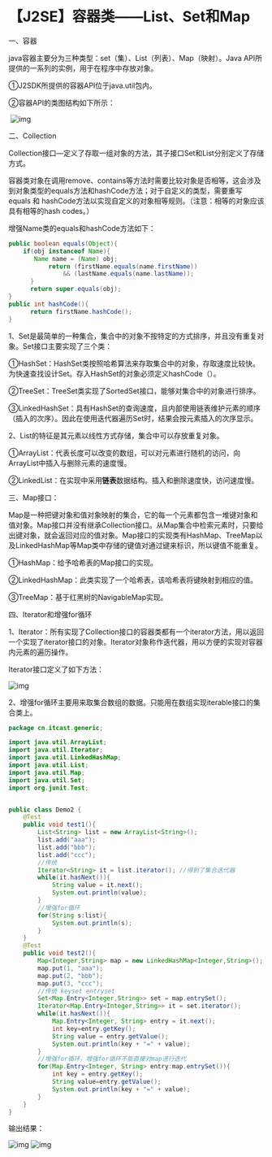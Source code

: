 # 【J2SE】容器类——List、Set和Map



一、容器

   java容器主要分为三种类型：set（集）、List（列表）、Map（映射）。Java  API所提供的一系列的实例，用于在程序中存放对象。

①J2SDK所提供的容器API位于java.util包内。

②容器API的类图结构如下所示：

​    ![img](https://gcore.jsdelivr.net/gh/2234416233/myImage/img/20161217161905977)



二、Collection

  Collection接口—定义了存取一组对象的方法，其子接口Set和List分别定义了存储方式。



  容器类对象在调用remove、contains等方法时需要比较对象是否相等，这会涉及到对象类型的equals方法和hashCode方法；对于自定义的类型，需要重写equals  和 hashCode方法以实现自定义的对象相等规则。（注意：相等的对象应该具有相等的hash  codes。）

  增强Name类的equals和hashCode方法如下：

```java
public boolean equals(Object){
	if(obj instanceof Name){
	   Name name = (Name) obj;
           return (firstName.equals(name.firstName))
               && (lastName.equals(name.lastName));
      }
      return super.equals(obj);
}
public int hashCode(){
      return firstName.hashCode();
}
```



1、Set是最简单的一种集合，集合中的对象不按特定的方式排序，并且没有重复对象。Set接口主要实现了三个类：

①HashSet：HashSet类按照哈希算法来存取集合中的对象，存取速度比较快。为快速查找设计Set。存入HashSet的对象必须定义hashCode（）。

②TreeSet：TreeSet类实现了SortedSet接口，能够对集合中的对象进行排序。

③LinkedHashSet：具有HashSet的查询速度，且内部使用链表维护元素的顺序（插入的次序）。因此在使用迭代器遍历Set时，结果会按元素插入的次序显示。



2、List的特征是其元素以线性方式存储，集合中可以存放重复对象。

①ArrayList：代表长度可以改变的数组，可以对元素进行随机的访问，向ArrayList中插入与删除元素的速度慢。

②LinkedList：在实现中采用**链表**数据结构。插入和删除速度快，访问速度慢。



三、Map接口：

  Map是一种把键对象和值对象映射的集合，它的每一个元素都包含一堆键对象和值对象。Map接口并没有继承Collection接口。从Map集合中检索元素时，只要给出键对象，就会返回对应的值对象。Map接口的实现类有HashMap、TreeMap以及LinkedHashMap等Map类中存储的键值对通过键来标识，所以键值不能重复。

①HashMap：给予哈希表的Map接口的实现。

②LinkedHashMap：此类实现了一个哈希表，该哈希表将键映射到相应的值。

③TreeMap：基于红黑树的NavigableMap实现。



四、Iterator和增强for循环

  1、Iterator：所有实现了Collection接口的容器类都有一个iterator方法，用以返回一个实现了iterator接口的对象。Iterator对象称作迭代器，用以方便的实现对容器内元素的遍历操作。

   Iterator接口定义了如下方法：

   ![img](https://gcore.jsdelivr.net/gh/2234416233/myImage/img/20161217170218449)



   2、增强for循环主要用来取集合数组的数据。只能用在数组实现iterable接口的集合类上。

```java
package cn.itcast.generic;

import java.util.ArrayList;
import java.util.Iterator;
import java.util.LinkedHashMap;
import java.util.List;
import java.util.Map;
import java.util.Set;
import org.junit.Test;


public class Demo2 {
	@Test
	public void test1(){
		List<String> list = new ArrayList<String>();
		list.add("aaa");
		list.add("bbb");
		list.add("ccc");
		//传统
		Iterator<String> it = list.iterator(); //得到了集合迭代器
		while(it.hasNext()){
			String value = it.next();
			System.out.println(value);			
		}		
		//增强for循环
		for(String s:list){
			System.out.println(s);
		}		
	}
	@Test
	public void test2(){
		Map<Integer,String> map = new LinkedHashMap<Integer,String>();
		map.put(1, "aaa");
		map.put(2, "bbb");
		map.put(3, "ccc");
		//传统 keyset entryset
		Set<Map.Entry<Integer,String>> set = map.entrySet();
		Iterator<Map.Entry<Integer,String>> it = set.iterator();
		while(it.hasNext()){
			Map.Entry<Integer, String> entry = it.next();		
			int key=entry.getKey();
			String value = entry.getValue();
			System.out.println(key + "=" + value);			
		}
		//增强for循环，增强for循环不能直接对map进行迭代
		for(Map.Entry<Integer, String> entry:map.entrySet()){
			int key = entry.getKey();
			String value=entry.getValue();
			System.out.println(key + "=" + value);
		}
	}
}
```


输出结果：



![img](https://gcore.jsdelivr.net/gh/2234416233/myImage/img/20161217170732394)  ![img](https://gcore.jsdelivr.net/gh/2234416233/myImage/img/20161217170747285)